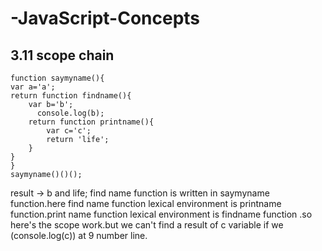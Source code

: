 # -JavaScript-Concepts

## 3.11 scope chain


    function saymyname(){
    var a='a';
    return function findname(){
        var b='b';
          console.log(b);
        return function printname(){
            var c='c';
            return 'life';
        }
    }
    }
    saymyname()()();

result -> b and life;
find name function is written in saymyname function.here find name function lexical environment is printname function.print name function lexical environment is findname function .so here's the scope work.but we can't find a result of c variable if we (console.log(c)) at 9 number line. 





